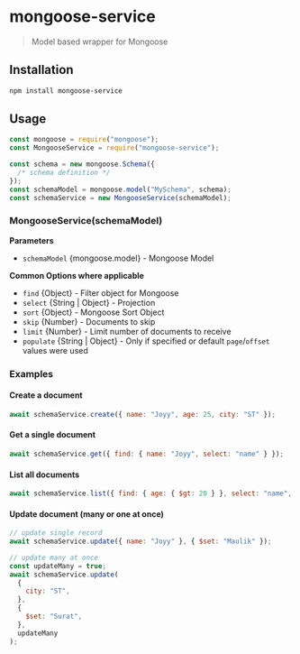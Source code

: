 # mongoose-service

> Model based wrapper for Mongoose

## Installation

```sh
npm install mongoose-service
```

## Usage

```js
const mongoose = require("mongoose");
const MongooseService = require("mongoose-service");

const schema = new mongoose.Schema({
  /* schema definition */
});
const schemaModel = mongoose.model("MySchema", schema);
const schemaService = new MongooseService(schemaModel);
```

### MongooseService(schemaModel)

**Parameters**

- `schemaModel` {mongoose.model} - Mongoose Model

**Common Options where applicable**

- `find` {Object} - Filter object for Mongoose
- `select` {String | Object} - Projection
- `sort` {Object} - Mongoose Sort Object
- `skip` {Number} - Documents to skip
- `limit` {Number} - Limit number of documents to receive
- `populate` {String | Object} - Only if specified or default `page`/`offset` values were used

### Examples

#### Create a document

```js
await schemaService.create({ name: "Joyy", age: 25, city: "ST" });
```

#### Get a single document

```js
await schemaService.get({ find: { name: "Joyy", select: "name" } });
```

#### List all documents

```js
await schemaService.list({ find: { age: { $gt: 20 } }, select: "name", limit: 10 });
```

#### Update document (many or one at once)

```js
// update single record
await schemaService.update({ name: "Joyy" }, { $set: "Maulik" });

// update many at once
const updateMany = true;
await schemaService.update(
  {
    city: "ST",
  },
  {
    $set: "Surat",
  },
  updateMany
);
```